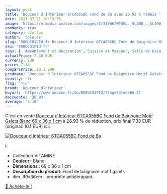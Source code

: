 ```yaml
---
layout: post
title: 'Douceur d Intérieur 6TCA055BC Fond de Ba avec 26.93 % rabais '
date: 2021-07-21 10:19:55
image: 'https://m.media-amazon.com/images/I/31YW6fWTGkL._SL500_._SL400_.jpg'
comments: true
category: ofertas
author: 'tole.es'
slug: 'B00UCO1FIU-fr Douceur d Intérieur 6TCA055BC Fond de Baignoire Motif...'
sku: 'B00UCO1FIU-fr'
tags: [ 'Ameublement et décoration','Cuisine et Maison','Salle de bain et WC','Tapis de bain','douceur dintérieur', ]
actualPrice: 7.38 EUR
currency: EUR
price: 7.38
comparePrice: 10.1 EUR
prodname: 'Douceur d Intérieur 6TCA055BC Fond de Baignoire Motif Galets Blanc 69 x 36 x 1 cm'
country: 'fr'
flag: '🇫🇷'
brand: 'Douceur dIntérieur'
buyurl: 'https://www.amazon.fr/dp/B00UCO1FIU/?tag=tolees0d-21'
descuento: '26.93'
average: '7.18'
---
```


C'est en vente [Douceur d Intérieur 6TCA055BC Fond de Baignoire Motif Galets Blanc 69 x 36 x 1 cm](https://www.amazon.fr/dp/B00UCO1FIU/?tag=tolees0d-21)  à  26.93 % de réduction, prix final  7.38 EUR (original: 10.1 EUR) ici:

[![Douceur d Intérieur 6TCA055BC Fond de Ba](https://m.media-amazon.com/images/I/31YW6fWTGkL._SL500_._SL400_.jpg)](https://www.amazon.fr/dp/B00UCO1FIU/?tag=tolees0d-21)

ℹ️:

- Collection VITAMINE
- <b> Couleur </b>: Blanc
- <b> Dimensions </b>: 69 x 36 x 1 cm
- <b>Description du produit</b>: Fond de baignoire motif galets
- dim. 69x36cm - propriété antidérapant

[🛒 Achète-le!!](https://www.amazon.fr/dp/B00UCO1FIU/?tag=tolees0d-21)
